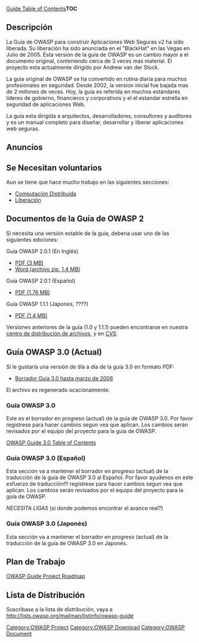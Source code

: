 [Guide Table of Contents](Guide_Table_of_Contents "wikilink")__TOC__

## Descripción

La Guía de OWASP para construir Aplicaciones Web Seguras v2 ha sido
liberada. Su liberación ha sido anunciada en el "BlackHat" en las Vegas
en Julio de 2005. Esta versión de la guía de OWASP es un cambio mayor a
el documento original, conteniendo cerca de 3 veces mas material. El
proyecto esta actualmente dirigido por Andrew van der Stock.

La guía original de OWASP se ha convertido en rutina diaria para muchos
profesionales en seguridad. Desde 2002, la version inicial fue bajada
mas de 2 millones de veces. Hoy, la guía es referida en muchos
estándares líderes de gobierno, financieros y corporativos y el el
estandar estrella en seguridad de aplicaciones Web.

La guía esta dirigida a arquitectos, desarrolladores, consultores y
auditores y es un manual completo para diseñar, desarrollar y liberar
aplicaciones web seguras.

## Anuncios

## Se Necesitan voluntarios

Aun se tiene que hace mucho trabajo en las siguientes secciones:

  - [Computación Distribuida](Computación_Distribuida "wikilink")
  - [Liberación](Liberación "wikilink")

## Documentos de la Guía de OWASP 2

Si necesita una versión estable de la guía, deberia usar uno de las
siguientes ediciones:

Guía OWASP 2.0.1 (En Inglés)

  - [PDF (3
    MB)](http://prdownloads.sourceforge.net/owasp/OWASPGuide2.0.1.pdf?download)
  - [Word (archivo zip, 1.4
    MB)](http://prdownloads.sourceforge.net/owasp/OWASPGuide2.0.1.zip?download)

Guía OWASP 2.0.1 (Español)

  - [PDF (1.76
    MB)](https://www.owasp.org/images/b/b2/OWASP_Development_Guide_2.0.1_Spanish.pdf)

Guía OWASP 1.1.1 (Japones, ????)

  - [PDF (1.4
    MB)](http://prdownloads.sourceforge.net/owasp/OWASPGuideV1.1.1-jp.pdf?download)

Versiones anteriores de la guía (1.0 y 1.1.1) pueden encontrarse en
nuestra [centro de distribución de
archivos](http://sourceforge.net/project/showfiles.php?group_id=64424&package_id=62287),
y en [CVS](http://sourceforge.net/cvs/?group_id=64424).

## Guía OWASP 3.0 (Actual)

Si le gustaría una versión de día a día de la guía 3.0 en formato PDF:

  - [Borrador Guía 3.0 hasta marzo
    de 2006](http://owasp.cvs.sourceforge.net/*checkout*/owasp/guide/current%20draft.pdf)

El archivo es regenerado ocacionalmente.

### Guía OWASP 3.0

Este es el borrador en progreso (actual) de la guía de OWASP 3.0. Por
favor registrese para hacer cambios segun vea que aplican. Los cambios
serán revisados por el equipo del proyecto para la guía de OWASP.

[OWASP Guide 3.0 Table of
Contents](http://www.owasp.org/index.php/Guide_Table_of_Contents)

### Guía OWASP 3.0 (Español)

Esta sección va a mantener el borrador en progreso (actual) de la
traducción de la guía de OWASP 3.0 al Español. Por favor ayudenos en
este esfuerzo de traducción\!\!\! registrese para hacer cambios segun
vea que aplican. Los cambios serán revisados por el equipo del proyecto
para la guía de OWASP.

*NECESITA LIGAS* (si donde podemos encontrar el avance real?)

### Guía OWASP 3.0 (Japonés)

Esta sección va a mantener el borrador en progreso (actual) de la
traducción de la guía de OWASP 3.0 en Japonés.

## Plan de Trabajo

[OWASP Guide Project Roadmap](OWASP_Guide_Project_Roadmap "wikilink")

## Lista de Distribución

Suscribase a la lista de distribución, vaya a
<http://lists.owasp.org/mailman/listinfo/owasp-guide>

[Category:OWASP Project](Category:OWASP_Project "wikilink")
[Category:OWASP Download](Category:OWASP_Download "wikilink")
[Category:OWASP Document](Category:OWASP_Document "wikilink")